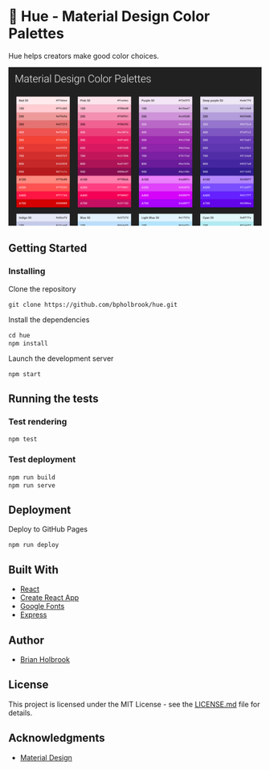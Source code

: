 # 🎨 Hue - Material Design Color Palettes

Hue helps creators make good color choices.

![screenshot](readme/screenshot.png)

## Getting Started

### Installing

Clone the repository

```console
git clone https://github.com/bpholbrook/hue.git
```

Install the dependencies

```console
cd hue
npm install
```

Launch the development server

```console
npm start
```

## Running the tests

### Test rendering

```console
npm test
```

### Test deployment

```console
npm run build
npm run serve
```

## Deployment

Deploy to GitHub Pages

```console
npm run deploy
```

## Built With

- [React](https://reactjs.org/)
- [Create React App](https://facebook.github.io/create-react-app/)
- [Google Fonts](https://fonts.google.com/)
- [Express](https://expressjs.com/)

## Author

- [Brian Holbrook](https://github.com/bpholbrook)

## License

This project is licensed under the MIT License - see the [LICENSE.md](LICENSE.md) file for details.

## Acknowledgments

- [Material Design](https://material.io/)